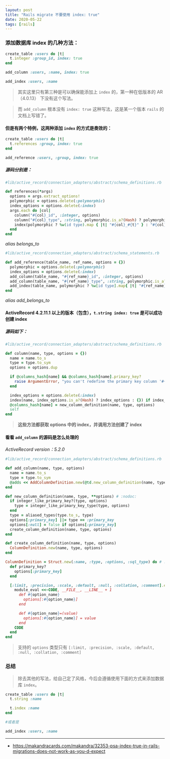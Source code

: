 ```yaml
---
layout: post
title: "Rails migrate 不要使用 index: true"
date: 2020-05-22
tags: [rails]
---
```


### 添加数据库 index 的几种方法：

```ruby
create_table :users do |t|
  t.integer :group_id, index: true
end
```

```ruby
add_column :users, :name, index: true
```

```ruby
add_index :users, :name
```

> 其实这里只有第三种是可以确保能添加上 `index` 的，第一种在低版本的 AR （4.0.13） 下没有这个写法。

> 而 `add_column` 根本没有 `index: true` 这种写法，这是某一个版本 `rails` 的文档上写错了。

#### 但是有两个特例，这两种添加 `index` 的方式是奏效的：

```ruby
create_table :users do |t|
  t.references :group, index: true
end

add_reference :users, :group, index: true
```

##### 源码分别是：

```ruby
#lib/active_record/connection_adapters/abstract/schema_definitions.rb

def references(*args)
  options = args.extract_options!
  polymorphic = options.delete(:polymorphic)
  index_options = options.delete(:index)
  args.each do |col|
    column("#{col}_id", :integer, options)
    column("#{col}_type", :string, polymorphic.is_a?(Hash) ? polymorphic : options) if polymorphic
    index(polymorphic ? %w(id type).map { |t| "#{col}_#{t}" } : "#{col}_id", index_options.is_a?(Hash) ? index_options : {}) if index_options
  end
end
```

*alias belongs_to*

```ruby
#lib/active_record/connection_adapters/abstract/schema_statements.rb

def add_reference(table_name, ref_name, options = {})
  polymorphic = options.delete(:polymorphic)
  index_options = options.delete(:index)
  add_column(table_name, "#{ref_name}_id", :integer, options)
  add_column(table_name, "#{ref_name}_type", :string, polymorphic.is_a?(Hash) ? polymorphic : options) if polymorphic
  add_index(table_name, polymorphic ? %w[id type].map{ |t| "#{ref_name}_#{t}" } : "#{ref_name}_id", index_options.is_a?(Hash) ? index_options : nil) if index_options
end
```
*alias add_belongs_to*

#### ActiveRecord 4.2.11.1 以上的版本（包含），`t.string index: true` 是可以成功创建 index

##### 源码如下：

```ruby
#lib/active_record/connection_adapters/abstract/schema_definitions.rb

def column(name, type, options = {})
  name = name.to_s
  type = type.to_sym
  options = options.dup

  if @columns_hash[name] && @columns_hash[name].primary_key?
    raise ArgumentError, "you can't redefine the primary key column '#{name}'. To define a custom primary key, pass { id: false } to create_table."
  end

  index_options = options.delete(:index)
  index(name, index_options.is_a?(Hash) ? index_options : {}) if index_options
  @columns_hash[name] = new_column_definition(name, type, options)
  self
end
```

> **这些方法都获取 options 中的 index，并调用方法创建了 index**

#### 看看 `add_column` 的源码是怎么处理的

*ActiveRecord version：5.2.0*

```ruby
#lib/active_record/connection_adapters/abstract/schema_definitions.rb

def add_column(name, type, options)
  name = name.to_s
  type = type.to_sym
  @adds << AddColumnDefinition.new(@td.new_column_definition(name, type, options))
end

def new_column_definition(name, type, **options) # :nodoc:
  if integer_like_primary_key?(type, options)
    type = integer_like_primary_key_type(type, options)
  end
  type = aliased_types(type.to_s, type)
  options[:primary_key] ||= type == :primary_key
  options[:null] = false if options[:primary_key]
  create_column_definition(name, type, options)
end

def create_column_definition(name, type, options)
  ColumnDefinition.new(name, type, options)
end

ColumnDefinition = Struct.new(:name, :type, :options, :sql_type) do # :nodoc:
  def primary_key?
    options[:primary_key]
  end

  [:limit, :precision, :scale, :default, :null, :collation, :comment].each do |option_name|
    module_eval <<-CODE, __FILE__, __LINE__ + 1
      def #{option_name}
        options[:#{option_name}]
      end

      def #{option_name}=(value)
        options[:#{option_name}] = value
      end
    CODE
  end
end
```

> 支持的 `options` 类型只有 `[:limit, :precision, :scale, :default, :null, :collation, :comment]`

### 总结

> 除去其他的写法，给自己定了风格，今后会遵循使用下面的方式来添加数据库 `index`。

```ruby
create_table :users do |t|
  t.string :name

  t.index :name
end

#或者是

add_index :users, :name
```

---

* https://makandracards.com/makandra/32353-psa-index-true-in-rails-migrations-does-not-work-as-you-d-expect

